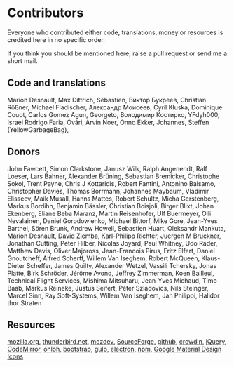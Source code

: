 # Contributors
Everyone who contributed either code, translations, money or resources is credited 
here in no specific order.

If you think you should be mentioned here, raise a pull request or send me a short mail.

## Code and translations
Marion Desnault, Max Dittrich, Sébastien, Виктор Букреев, Christian Rößner, 
Michael Fladischer, Александр Моисеев, Cyril Kluska, Dominique Couot, 
Carlos Gomez Agun, Georgeto, Володимир Костирко, YFdyh000, Israel Rodrigo Faria, Óvári, 
Arvin Noer, Onno Ekker, Johannes, Steffen (YellowGarbageBag),


## Donors
John Fawcett, Simon Clarkstone, Janusz Wilk, Ralph Angenendt, Ralf Loeser,
Lars Bahner, Alexander Brüning, Sebastian Bremicker, Christophe Sokol, Trent Payne,
Chris J Kottaridis, Robert Fantini, Antonino Balsamo, Christopher Davies, 
Thomas Borrmann, Johannes Maybaum, Vladimir Elisseev, Maik Musall, Hanns Mattes, 
Robert Schultz, Micha Gerstenberg, Markus Bordihn, Benjamin Bässler, Christian Boisjoli,
Birger Blixt, Johan Ekenberg, Eliane Beba Maranz, Martin Reisenhofer, Ulf Buermeyer, 
Olli Nevalainen, Daniel Gorodowienko, Michael Bittorf, Mike Gore, Jean-Yves Barthel,
Sören Brunk, Andrew Howell, Sebastien Huart, Oleksandr Mankuta, Marion Desnault, David Ziemba,
Karl-Philipp Richter, Juergen M Bruckner, Jonathan Cutting, Peter Hilber, Nicolas Joyard,
Paul Whitney, Udo Rader, Matthew Davis, Oliver Majoross, Jean-Francois Pirus, Fritz Elfert,
Daniel Gnoutcheff, Alfred Scherff, Willem Van Iseghem, Robert McQueen, Klaus-Dieter Scheffer,
James Quilty,	Alexander Wetzel, Vassili Tchersky, Jonas Platte, Birk Schröder, Jérôme Avond, 
Jeffrey Zimmerman, Koen Bailleul, Technical Flight Services, Mishima Mitsuharu, Jean-Yves Michaud, 
Timo Baab, Markus Reineke, Justus Seifert, Péter Szládovics, Nils Steinger, Marcel Sinn, 
Ray Soft-Systems, Willem Van Iseghem, Jan Philippi, Halldor thor Straten

## Resources
[mozilla.org](http://www.mozilla.org), [thunderbird.net](http://www.thunderbird.net),
[mozdev](http://www.mozdev.org), [SourceForge](http://sf.net),
[github](http://www.github.com), [crowdin](http://crowdin.net),
[jQuery](http://www.jquery.com), [CodeMirror](http://www.codemirror.net),
[ohloh](http://www.ohloh.net), [bootstrap](https://getbootstrap.com/),
[gulp](https://gulpjs.com/), [electron](https://electronjs.org/), 
[npm](https://www.npmjs.com/), [Google Material Design Icons](https://material.io/tools/icons/)

